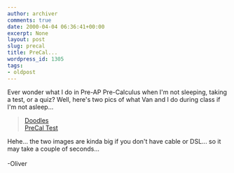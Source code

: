 ```yaml
---
author: archiver
comments: true
date: 2000-04-04 06:36:41+00:00
excerpt: None
layout: post
slug: precal
title: PreCal...
wordpress_id: 1305
tags:
- oldpost
---
```


Ever wonder what I do in Pre-AP Pre-Calculus when I'm not sleeping, taking a test, or a quiz?  Well, here's two pics of what Van and I do during class if I'm not asleep...<blockquote><a href="http://www.oliverweb.com/stuff/doodle.jpg">Doodles</a><br /><a href="http://www.oliverweb.com/stuff/precal.jpg">PreCal Test</a></blockquote>Hehe... the two images are kinda big if you don't have cable or DSL... so it may take a couple of seconds...<br /><br />-Oliver